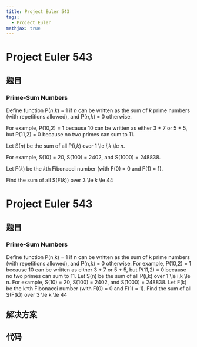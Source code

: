 ```yaml
---
title: Project Euler 543
tags:
  - Project Euler
mathjax: true
---
```

<escape><!-- more --></escape>
    
# Project Euler 543
## 题目
### Prime-Sum Numbers

Define function P(<var>n</var>,<var>k</var>) = 1 if <var>n</var> can be written as the sum of <var>k</var> prime numbers (with repetitions allowed), and P(<var>n</var>,<var>k</var>) = 0 otherwise.

For example, P(10,2) = 1 because 10 can be written as either 3 + 7 or 5 + 5, but P(11,2) = 0 because no two primes can sum to 11.

Let S(<var>n</var>) be the sum of all P(<var>i</var>,<var>k</var>) over 1 \le <var>i</var>,<var>k</var> \le <var>n</var>.

For example, S(10) = 20, S(100) = 2402, and S(1000) = 248838.

Let F(<var>k</var>) be the <var>k</var>th Fibonacci number (with F(0) = 0 and F(1) = 1).

Find the sum of all S(F(<var>k</var>)) over 3 \le <var>k</var> \le 44


# Project Euler 543
## 题目
### Prime-Sum Numbers

Define function P(n,k) = 1 if n can be written as the sum of k prime numbers (with repetitions allowed), and P(n,k) = 0 otherwise.
For example, P(10,2) = 1 because 10 can be written as either 3 + 7 or 5 + 5, but P(11,2) = 0 because no two primes can sum to 11.
Let S(n) be the sum of all P(i,k) over 1 \le i,k \le n.
For example, S(10) = 20, S(100) = 2402, and S(1000) = 248838.
Let F(k) be the k^th Fibonacci number (with F(0) = 0 and F(1) = 1).
Find the sum of all S(F(k)) over 3 \le k \le 44


## 解决方案


## 代码


